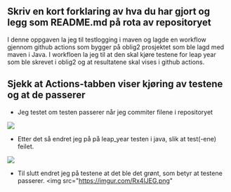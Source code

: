## Skriv en kort forklaring av hva du har gjort og legg som README.md på rota av repositoryet

I denne oppgaven la jeg til testlogging i maven og lagde en workflow gjennom github actions som bygger på oblig2 prosjektet som ble lagd med maven i Java. I workfloen la jeg til at den skal kjøre testene for leap year som ble skrevet i oblig2 og at resultatene skal vises i github actions.
 
## Sjekk at Actions-tabben viser kjøring av testene og at de passerer

* Jeg testet om testen passerer når jeg commiter filene i repositoryet
<img src="https://imgur.com/GsWEI7p.png">

* Etter det så endret jeg på på leap_year testen i java, slik at test(-ene) feilet. 
<img src="https://imgur.com/3qxAXdR.png">

* Til slutt endret jeg på testene at det ble det grønt, som betyr at testene passerer.
<img src="https://imgur.com/Rx4lJEG.png"

     
